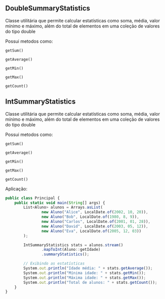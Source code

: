 ## DoubleSummaryStatistics

Classe utilitária que permite calcular estatísticas como soma, média, valor mínimo e máximo, além do total de elementos em uma coleção de valores do tipo double

Possui metodos como:

```getSum()```

```getAverage()```

```getMin()```

```getMax()```

```getCount()```

## IntSummaryStatistics

Classe utilitária que permite calcular estatísticas como soma, média, valor mínimo e máximo, além do total de elementos em uma coleção de valores do tipo double

Possui metodos como:

```getSum()```

```getAverage()```

```getMin()```

```getMax()```

```getCount()```


Aplicação:

```typescript
public class Principal {
    public static void main(String[] args) {
        List<Aluno> alunos = Arrays.asList(
                new Aluno("Alice", LocalDate.of(2002, 10, 20)),
                new Aluno("Bob", LocalDate.of(1980, 8, 9)),
                new Aluno("Carlos", LocalDate.of(2001, 01, 28)),
                new Aluno("David", LocalDate.of(2003, 05, 12)),
                new Aluno("Eva", LocalDate.of(2005, 12, 03))
        );

        IntSummaryStatistics stats = alunos.stream()
                .mapToInt(Aluno::getIdade)
                .summaryStatistics();

        // Exibindo as estatísticas
        System.out.println("Idade média: " + stats.getAverage());
        System.out.println("Mínima idade: " + stats.getMin());
        System.out.println("Máxima idade: " + stats.getMax());
        System.out.println("Total de alunos: " + stats.getCount());
    }
}
```
